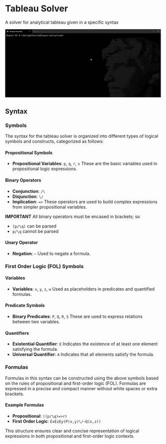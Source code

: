 # Tableau Solver

A solver for analytical tableau given in a specific syntax

![A gif of the project](github/demo.gif)

## Syntax

### Symbols

The syntax for the tableau solver is organized into different types of logical symbols and constructs, categorized as follows:

#### Propositional Symbols

- **Propositional Variables**: `p`, `q`, `r`, `s`
  These are the basic variables used in propositional logic expressions.

#### Binary Operators

- **Conjunction**: `/\`
- **Disjunction**: `\/`
- **Implication**: `=>`
  These operators are used to build complex expressions from simpler propositional variables.

**IMPORTANT** All binary operators must be encased in brackets; so

- `(p/\q)` can be parsed
- `p/\q` cannot be parsed

#### Unary Operator

- **Negation**: `~`
  Used to negate a formula.

### First Order Logic (FOL) Symbols

#### Variables

- **Variables**: `x`, `y`, `z`, `w`
  Used as placeholders in predicates and quantified formulas.

#### Predicate Symbols

- **Binary Predicates**: `P`, `Q`, `R`, `S`
  These are used to express relations between two variables.

#### Quantifiers

- **Existential Quantifier**: `E`
  Indicates the existence of at least one element satisfying the formula.
- **Universal Quantifier**: `A`
  Indicates that all elements satisfy the formula.

### Formulas

Formulas in this syntax can be constructed using the above symbols based on the rules of propositional and first-order logic (FOL). Formulas are expressed in a precise and compact manner without white spaces or extra brackets.

#### Example Formulas

- **Propositional**: `((p/\q)=>r)`
- **First Order Logic**: `ExEzEy(P(x,y)\/~Q(x,z))`

This structure ensures clear and concise representation of logical expressions in both propositional and first-order logic contexts.
